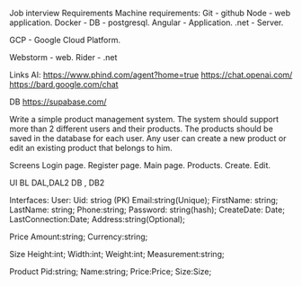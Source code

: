 Job interview
Requirements
Machine requirements:
Git - github 
Node - web application.
Docker - DB - postgresql.
Angular - Application.
.net - Server. 

GCP - Google Cloud Platform.

Webstorm - web.
Rider - .net

Links
AI: 
https://www.phind.com/agent?home=true
https://chat.openai.com/
https://bard.google.com/chat

DB
https://supabase.com/

Write a simple product management system.
The system should support more than 2 different users and their products.
The products should be saved in the database for each user.
Any user can create a new product or edit an existing product that belongs to him.

Screens
Login page.
Register page.
Main page.
Products.
Create.
Edit.


UI
BL
DAL,DAL2
DB , DB2

Interfaces:
User:
Uid: striog (PK)
Email:string(Unique);
FirstName: string;
LastName: string;
Phone:string;
Password: string(hash);
CreateDate: Date;
LastConnection:Date;
Address:string(Optional);


Price
Amount:string;
Currency:string;

Size
Height:int;
Width:int;
Weight:int;
Measurement:string;

Product
Pid:string;
Name:string;
Price:Price;
Size:Size;
